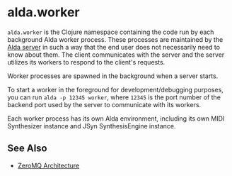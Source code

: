 # alda.worker

`alda.worker` is the Clojure namespace containing the code run by each background Alda worker process. These processes are maintained by the [Alda server](alda-server.md) in such a way that the end user does not necessarily need to know about them. The client communicates with the server and the server utilizes its workers to respond to the client's requests.

Worker processes are spawned in the background when a server starts.

To start a worker in the foreground for development/debugging purposes, you can run `alda -p 12345 worker`, where `12345` is the port number of the backend port used by the server to communicate with its workers.

Each worker process has its own Alda environment, including its own MIDI Synthesizer instance and JSyn SynthesisEngine instance.

## See Also

* [ZeroMQ Architecture](zeromq-architecture.md)
